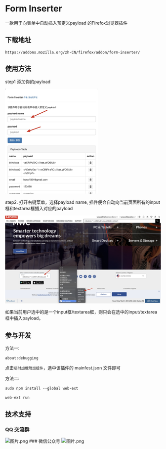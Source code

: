 # Form Inserter 

一款用于向表单中自动插入预定义payload 的Firefox浏览器插件
## 下载地址
```
https://addons.mozilla.org/zh-CN/firefox/addon/form-inserter/
```
## 使用方法

step1 添加你的payload 


<img src="img/1.jpg" width="300px">

step2. 打开右键菜单，选择payload name, 插件便会自动向当前页面所有的input框和textarea框插入对应的payload  

![](img/2.jpg) 


如果当前用户选中的是一个input框/textarea框，则只会在选中的input/textarea 框中插入payload。

## 参与开发

方法一:
```
about:debugging 
```
点击`临时加载附加组件`，选中该插件的 mainfest.json 文件即可


方法二:
```
sudo npm install --global web-ext
```
```
web-ext run 
```


## 技术支持
### QQ 交流群
<img src="https://www.aqniukt.com/files/user/2023/06-16/1916375aa279489614.jpg" height="250px" width="250px" alt="图片.png" title="图片.png" referrerPolicy="no-referrer" />
### 微信公众号
<img src="https://i.imgtg.com/2023/03/10/YwJ3S.jpg" height="250px" width="250px" alt="图片.png" title="图片.png" referrerPolicy="no-referrer" >
